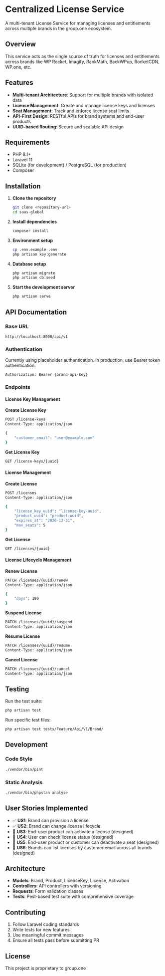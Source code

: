 # Centralized License Service

A multi-tenant License Service for managing licenses and entitlements across multiple brands in the group.one ecosystem.

## Overview

This service acts as the single source of truth for licenses and entitlements across brands like WP Rocket, Imagify, RankMath, BackWPup, RocketCDN, WP.one, etc.

## Features

- **Multi-tenant Architecture**: Support for multiple brands with isolated data
- **License Management**: Create and manage license keys and licenses
- **Seat Management**: Track and enforce license seat limits
- **API-First Design**: RESTful APIs for brand systems and end-user products
- **UUID-based Routing**: Secure and scalable API design

## Requirements

- PHP 8.1+
- Laravel 11
- SQLite (for development) / PostgreSQL (for production)
- Composer

## Installation

1. **Clone the repository**
   ```bash
   git clone <repository-url>
   cd saas-global
   ```

2. **Install dependencies**
   ```bash
   composer install
   ```

3. **Environment setup**
   ```bash
   cp .env.example .env
   php artisan key:generate
   ```

4. **Database setup**
   ```bash
   php artisan migrate
   php artisan db:seed
   ```

5. **Start the development server**
   ```bash
   php artisan serve
   ```

## API Documentation

### Base URL
```
http://localhost:8000/api/v1
```

### Authentication
Currently using placeholder authentication. In production, use Bearer token authentication:
```
Authorization: Bearer {brand-api-key}
```

### Endpoints

#### License Key Management

**Create License Key**
```bash
POST /license-keys
Content-Type: application/json

{
    "customer_email": "user@example.com"
}
```

**Get License Key**
```bash
GET /license-keys/{uuid}
```

#### License Management

**Create License**
```bash
POST /licenses
Content-Type: application/json

{
    "license_key_uuid": "license-key-uuid",
    "product_uuid": "product-uuid",
    "expires_at": "2026-12-31",
    "max_seats": 5
}
```

**Get License**
```bash
GET /licenses/{uuid}
```

#### License Lifecycle Management

**Renew License**
```bash
PATCH /licenses/{uuid}/renew
Content-Type: application/json

{
    "days": 180
}
```

**Suspend License**
```bash
PATCH /licenses/{uuid}/suspend
Content-Type: application/json
```

**Resume License**
```bash
PATCH /licenses/{uuid}/resume
Content-Type: application/json
```

**Cancel License**
```bash
PATCH /licenses/{uuid}/cancel
Content-Type: application/json
```

## Testing

Run the test suite:
```bash
php artisan test
```

Run specific test files:
```bash
php artisan test tests/Feature/Api/V1/Brand/
```

## Development

### Code Style
```bash
./vendor/bin/pint
```

### Static Analysis
```bash
./vendor/bin/phpstan analyse
```

## User Stories Implemented

- ✅ **US1**: Brand can provision a license
- ✅ **US2**: Brand can change license lifecycle
- 🔄 **US3**: End-user product can activate a license (designed)
- 🔄 **US4**: User can check license status (designed)
- 🔄 **US5**: End-user product or customer can deactivate a seat (designed)
- 🔄 **US6**: Brands can list licenses by customer email across all brands (designed)

## Architecture

- **Models**: Brand, Product, LicenseKey, License, Activation
- **Controllers**: API controllers with versioning
- **Requests**: Form validation classes
- **Tests**: Pest-based test suite with comprehensive coverage

## Contributing

1. Follow Laravel coding standards
2. Write tests for new features
3. Use meaningful commit messages
4. Ensure all tests pass before submitting PR

## License

This project is proprietary to group.one
